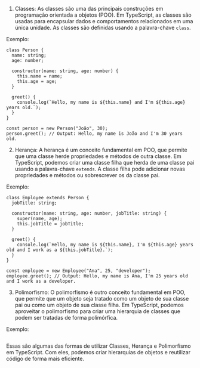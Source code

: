 1.  Classes: As classes são uma das principais construções em programação orientada a objetos (POO). Em TypeScript, as classes são usadas para encapsular dados e comportamentos relacionados em uma única unidade. As classes são definidas usando a palavra-chave `class`.

Exemplo:

```
class Person {
  name: string;
  age: number;

  constructor(name: string, age: number) {
    this.name = name;
    this.age = age;
  }

  greet() {
    console.log(`Hello, my name is ${this.name} and I'm ${this.age} years old.`);
  }
}

const person = new Person("João", 30);
person.greet(); // Output: Hello, my name is João and I'm 30 years old.

```


2.  Herança: A herança é um conceito fundamental em POO, que permite que uma classe herde propriedades e métodos de outra classe. Em TypeScript, podemos criar uma classe filha que herda de uma classe pai usando a palavra-chave `extends`. A classe filha pode adicionar novas propriedades e métodos ou sobrescrever os da classe pai.

Exemplo:

```
class Employee extends Person {
  jobTitle: string;

  constructor(name: string, age: number, jobTitle: string) {
    super(name, age);
    this.jobTitle = jobTitle;
  }

  greet() {
    console.log(`Hello, my name is ${this.name}, I'm ${this.age} years old and I work as a ${this.jobTitle}.`);
  }
}

const employee = new Employee("Ana", 25, "developer");
employee.greet(); // Output: Hello, my name is Ana, I'm 25 years old and I work as a developer.

```

3.  Polimorfismo: O polimorfismo é outro conceito fundamental em POO, que permite que um objeto seja tratado como um objeto de sua classe pai ou como um objeto de sua classe filha. Em TypeScript, podemos aproveitar o polimorfismo para criar uma hierarquia de classes que podem ser tratadas de forma polimórfica.

Exemplo:

```

```

Essas são algumas das formas de utilizar Classes, Herança e Polimorfismo em TypeScript. Com eles, podemos criar hierarquias de objetos e reutilizar código de forma mais eficiente.